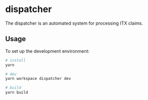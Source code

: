 # dispatcher

The dispatcher is an automated system for processing ITX claims.

## Usage

To set up the development environment:

```bash
# install
yarn

# dev
yarn workspace dispatcher dev

# build
yarn build
```

